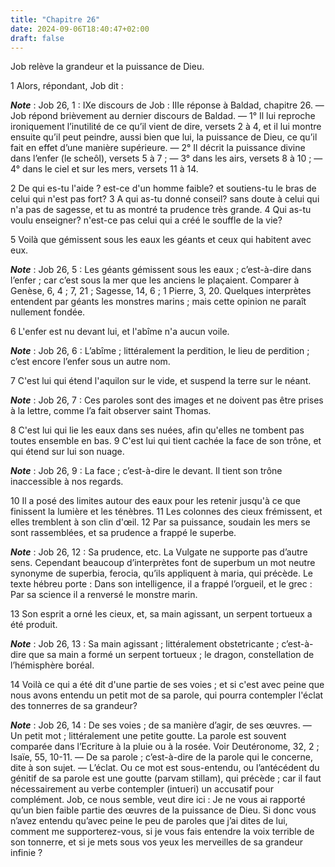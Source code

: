 ```yaml
---
title: "Chapitre 26"
date: 2024-09-06T18:40:47+02:00
draft: false
---
```



Job relève la grandeur et la puissance de Dieu.


1 Alors, répondant, Job dit :

***Note*** :  Job 26, 1 : IXe discours de Job : IIIe réponse à Baldad, chapitre 26. ― Job répond brièvement au dernier discours de Baldad. ― 1° Il lui reproche ironiquement l’inutilité de ce qu’il vient de dire, versets 2 à 4, et il lui montre ensuite qu’il peut peindre, aussi bien que lui, la puissance de Dieu, ce qu’il fait en effet d’une manière supérieure. ― 2° Il décrit la puissance divine dans l’enfer (le scheôl), versets 5 à 7 ; ― 3° dans les airs, versets 8 à 10 ; ― 4° dans le ciel et sur les mers, versets 11 à 14.


2 De qui es-tu l'aide ? est-ce d'un homme faible? et soutiens-tu le bras de celui qui n'est pas fort? 3 A qui as-tu donné conseil? sans doute à celui qui n'a pas de sagesse, et tu as montré ta prudence très grande. 4 Qui as-tu voulu enseigner? n'est-ce pas celui qui a créé le souffle de la vie?


5 Voilà que gémissent sous les eaux les géants et ceux qui habitent avec eux.

***Note*** :  Job 26, 5 : Les géants gémissent sous les eaux ; c’est-à-dire dans l’enfer ; car c’est sous la mer que les anciens le plaçaient. Comparer à Genèse, 6, 4 ; 7, 21 ; Sagesse, 14, 6 ; 1 Pierre, 3, 20. Quelques interprètes entendent par géants les monstres marins ; mais cette opinion ne paraît nullement fondée.

6 L'enfer est nu devant lui, et l'abîme n'a aucun voile.

***Note*** :  Job 26, 6 : L’abîme ; littéralement la perdition, le lieu de perdition ; c’est encore l’enfer sous un autre nom.

7 C'est lui qui étend l'aquilon sur le vide, et suspend la terre sur le néant.

***Note*** :  Job 26, 7 : Ces paroles sont des images et ne doivent pas être prises à la lettre, comme l’a fait observer saint Thomas.

8 C'est lui qui lie les eaux dans ses nuées, afin qu'elles ne tombent pas toutes ensemble en bas. 9 C'est lui qui tient cachée la face de son trône, et qui étend sur lui son nuage.

***Note*** :  Job 26, 9 : La face ; c’est-à-dire le devant. Il tient son trône inaccessible à nos regards.

10 Il a posé des limites autour des eaux pour les retenir jusqu'à ce que finissent la lumière et les ténèbres. 11 Les colonnes des cieux frémissent, et elles tremblent à son clin d'œil. 12 Par sa puissance, soudain les mers se sont rassemblées, et sa prudence a frappé le superbe.

***Note*** :  Job 26, 12 : Sa prudence, etc. La Vulgate ne supporte pas d’autre sens. Cependant beaucoup d’interprètes font de superbum un mot neutre synonyme de superbia, ferocia, qu’ils appliquent à maria, qui précède. Le texte hébreu porte : Dans son intelligence, il a frappé l’orgueil, et le grec : Par sa science il a renversé le monstre marin.

13 Son esprit a orné les cieux, et, sa main agissant, un serpent tortueux a été produit.

***Note*** :  Job 26, 13 : Sa main agissant ; littéralement obstetricante ; c’est-à-dire que sa main a formé un serpent tortueux ; le dragon, constellation de l’hémisphère boréal.


14 Voilà ce qui a été dit d'une partie de ses voies ; et si c'est avec peine que nous avons entendu un petit mot de sa parole, qui pourra contempler l'éclat des tonnerres de sa grandeur?

***Note*** :  Job 26, 14 : De ses voies ; de sa manière d’agir, de ses œuvres. ― Un petit mot ; littéralement une petite goutte. La parole est souvent comparée dans l’Ecriture à la pluie ou à la rosée. Voir Deutéronome, 32, 2 ; Isaïe, 55, 10-11. ― De sa parole ; c’est-à-dire de la parole qui le concerne, dite à son sujet. ― L’éclat. Ou ce mot est sous-entendu, ou l’antécédent du génitif de sa parole est une goutte (parvam stillam), qui précède ; car il faut nécessairement au verbe contempler (intueri) un accusatif pour complément. Job, ce nous semble, veut dire ici : Je ne vous ai rapporté qu’un bien faible partie des œuvres de la puissance de Dieu. Si donc vous n’avez entendu qu’avec peine le peu de paroles que j’ai dites de lui, comment me supporterez-vous, si je vous fais entendre la voix terrible de son tonnerre, et si je mets sous vos yeux les merveilles de sa grandeur infinie ?

